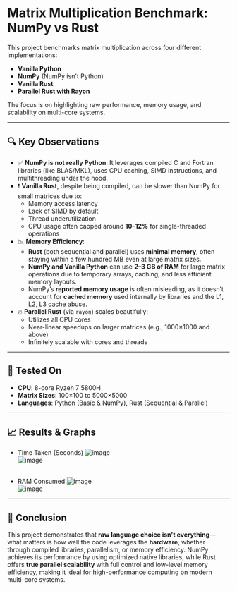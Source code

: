 # Matrix Multiplication Benchmark: NumPy vs Rust

This project benchmarks matrix multiplication across four different implementations:
- **Vanilla Python**
- **NumPy** (NumPy isn't Python)
- **Vanilla Rust**
- **Parallel Rust with Rayon**

The focus is on highlighting raw performance, memory usage, and scalability on multi-core systems.

---

## 🔍 Key Observations

- ✅ **NumPy is not really Python**: It leverages compiled C and Fortran libraries (like BLAS/MKL), uses CPU caching, SIMD instructions, and multithreading under the hood.
- ❗ **Vanilla Rust**, despite being compiled, can be slower than NumPy for small matrices due to:
  - Memory access latency
  - Lack of SIMD by default
  - Thread underutilization
  - CPU usage often capped around **10–12%** for single-threaded operations
- 📉 **Memory Efficiency**:
  - **Rust** (both sequential and parallel) uses **minimal memory**, often staying within a few hundred MB even at large matrix sizes.
  - **NumPy and Vanilla Python** can use **2–3 GB of RAM** for large matrix operations due to temporary arrays, caching, and less efficient memory layouts.
  - NumPy’s **reported memory usage** is often misleading, as it doesn’t account for **cached memory** used internally by libraries and the L1, L2, L3 cache abuse.
- 🔥 **Parallel Rust** (via `rayon`) scales beautifully:
  - Utilizes all CPU cores
  - Near-linear speedups on larger matrices (e.g., 1000×1000 and above)
  - Infinitely scalable with cores and threads

---

## 🧪 Tested On

- **CPU**: 8-core Ryzen 7 5800H
- **Matrix Sizes**: 100×100 to 5000×5000
- **Languages**: Python (Basic & NumPy), Rust (Sequential & Parallel)

---

## 📈 Results & Graphs

- Time Taken (Seconds)
  ![image](https://github.com/user-attachments/assets/d8a9005c-4d5d-4062-88de-ab563e7f10a6)<br>
  ![image](https://github.com/user-attachments/assets/24f77949-664b-4f31-bde6-d50aa431bcc4)<br><br>

- RAM Consumed
  ![image](https://github.com/user-attachments/assets/5d54b418-1ea3-457b-a541-a1ce3f7a4152)<br>
  ![image](https://github.com/user-attachments/assets/162c2670-87d6-4b9f-95b5-a737a41d1a45)

---

## 🧠 Conclusion

This project demonstrates that **raw language choice isn't everything**—what matters is how well the code leverages the **hardware**, whether through compiled libraries, parallelism, or memory efficiency. NumPy achieves its performance by using optimized native libraries, while Rust offers **true parallel scalability** with full control and low-level memory efficiency, making it ideal for high-performance computing on modern multi-core systems.
